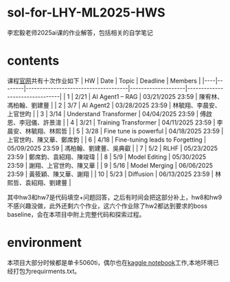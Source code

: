 # sol-for-LHY-ML2025-HWS
李宏毅老师2025ai课的作业解答，包括相关的自学笔记

# contents
课程[官网](https://speech.ee.ntu.edu.tw/~hylee/ml/2025-spring.php)共有十次作业如下
| HW | Date  | Topic                               | Deadline           | Members                        |
|----|--------|-------------------------------------|--------------------|--------------------------------|
| 1  | 2/21   | AI Agent1 – RAG                    | 03/21/2025 23:59   | 陳宥林、馮柏翰、劉建蘴         |
| 2  | 3/7    | AI Agent2                          | 03/28/2025 23:59   | 林毓翔、李晨安、上官世昀       |
| 3  | 3/14   | Understand Transformer              | 04/04/2025 23:59   | 傅啟恩、李冠儀、許景淯         |
| 4  | 3/21   | Training Transformer                | 04/11/2025 23:59   | 李晨安、林毓翔、林熙哲         |
| 5  | 3/28   | Fine tune is powerful               | 04/18/2025 23:59   | 上官世昀、陳又華、鄭席鈞       |
| 6  | 4/18   | Fine-tuning leads to Forgetting     | 05/09/2025 23:59   | 馮柏翰、劉建蘴、吳典叡         |
| 7  | 5/2    | RLHF                               | 05/23/2025 23:59   | 鄭席鈞、袁紹翔、陳竣瑋         |
| 8  | 5/9    | Model Editing                      | 05/30/2025 23:59   | 謝翔、上官世昀、陳又華         |
| 9  | 5/16   | Model Merging                      | 06/06/2025 23:59   | 黃筱穎、陳又華、謝翔           |
| 10 | 5/23   | Diffusion                          | 06/13/2025 23:59   | 林熙哲、袁紹翔、劉建蘴         |

其中hw3和hw7是代码填空+问题回答，之后有时间会把这部分补上，hw8和hw9不感兴趣没做，此外还剩六个作业，这六个作业除了hw2都达到要求的boss baseline，会在本项目中附上完整代码和探索过程。

# environment
本项目大部分时候都是单卡5060ti，偶尔也在[kaggle notebook](https://www.kaggle.com/)工作,本地环境已经打包为requirments.txt。

